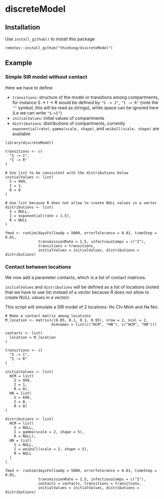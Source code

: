 # discreteModel

## Installation
Use `install_github()` to install this package
```
remotes::install_github("thinhong/discreteModel")
```

## Example
### Simple SIR model without contact
Here we have to define:
* `transitions`: structure of the model or transitions among compartments, for instance S -> I -> R would be defined by `"S -> I"`, `"I -> R"` (note the `""` symbol, this will be read as strings), white space can be ignored here (i.e we can write `"S->I"`)
* `initialValues`: initial values of compartments
* `distributions`: distributions of compartments, currently `exponential(rate)`, `gamma(scale, shape)`, and `weibull(scale, shape)` are available
```
library(discreteModel)

transitions <- c(
  "S -> I", 
  "I -> R"
)

# Use list to be consistent with the distributions below
initialValues <- list(
  S = 999,
  I = 1,
  R = 0
)

# Use list because R does not allow to create NULL values in a vector
distributions <- list(
  S = NULL,
  I = exponential(rate = 1.5),
  R = NULL
)

fmod <- runSim(daysFollowUp = 5000, errorTolerance = 0.01, timeStep = 0.01, 
               transmissionRate = 1.5, infectiousComps = c("I"), 
               transitions = transitions,
               initialValues = initialValues, distributions = distributions)
```

### Contact between locations
We now add a parameter contacts, which is a list of contact matrices.

`initialValues` and `distributions` will be defined as a list of locations (noted that we have to use list instead of a vector because R does not allow to create NULL values in a vector).

This script will simulate a SIR model of 2 locations: Ho Chi Minh and Ha Noi.
```
# Make a contact matrix among locations
M_location <- matrix(c(0.85, 0.1, 0.1, 0.95), nrow = 2, ncol = 2, 
                     dimnames = list(c("HCM", "HN"), c("HCM", "HN")))

contacts <- list(
  location = M_location
)

transitions <- c(
  "S -> I", 
  "I -> R"
)

initialValues <- list(
  HCM = list(
    S = 999,
    I = 1,
    R = 0),
  HN = list(
    S = 699,
    I = 0,
    R = 0)
)

distributions <- list(
  HCM = list(
    S = NULL,
    I = gamma(scale = 2, shape = 5),
    R = NULL),
  HN = list(
    S = NULL,
    I = weibull(scale = 2, shape = 5),
    R = NULL
  )
)

fmod <- runSim(daysFollowUp = 5000, errorTolerance = 0.01, timeStep = 0.01, 
               transmissionRate = 1.5, infectiousComps = c("I"), 
               contacts = contacts, transitions = transitions,
               initialValues = initialValues, distributions = distributions)
```

